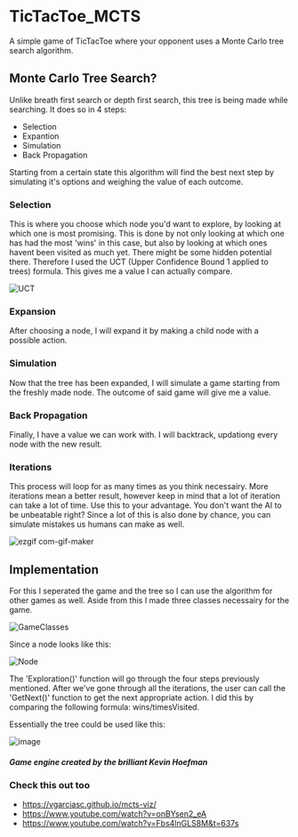 # TicTacToe_MCTS
A simple game of TicTacToe where your opponent uses a Monte Carlo tree search algorithm.


## Monte Carlo Tree Search?
Unlike breath first search or depth first search, this tree is being made while searching.
It does so in 4 steps:
- Selection
- Expantion
- Simulation
- Back Propagation

Starting from a certain state this algorithm will find the best next step by simulating it's options and weighing the value of each outcome.

### Selection
This is where you choose which node you'd want to explore, by looking at which one is most promising. This is done by not only looking at which one has had the most 'wins' in this case, but also by looking at which ones havent been visited as much yet. There might be some hidden potential there. Therefore I used the UCT (Upper Confidence Bound 1 applied to trees) formula. This gives me a value I can actually compare.

![UCT](https://user-images.githubusercontent.com/99867927/213555417-6e5fa9d5-b59f-46b0-b0d0-ce74f4d98be9.PNG)

### Expansion
After choosing a node, I will expand it by making a child node with a possible action. 

### Simulation
Now that the tree has been expanded, I will simulate a game starting from the freshly made node. The outcome of said game will give me a value.

### Back Propagation
Finally, I have a value we can work with. I will backtrack, updationg every node with the new result.

### Iterations
This process will loop for as many times as you think necessairy. More iterations mean a better result, however keep in mind that a lot of iteration can take a lot of time. Use this to your advantage. You don't want the AI to be unbeatable right? Since a lot of this is also done by chance, you can simulate mistakes us humans can make as well.

![ezgif com-gif-maker](https://user-images.githubusercontent.com/99867927/213260532-482cef9a-bc9f-49d2-b6cc-2dde7863130e.gif)

## Implementation

For this I seperated the game and the tree so I can use the algorithm for other games as well.
Aside from this I made three classes necessairy for the game.

![GameClasses](https://user-images.githubusercontent.com/99867927/213276879-a27dfb8c-5b88-4449-b93c-ada2c8c91c4a.png)

Since a node looks like this:

![Node](https://user-images.githubusercontent.com/99867927/213553580-8737f2d3-430c-475e-88e5-989c0817bbbd.PNG)

The 'Exploration()' function will go through the four steps previously mentioned. After we've gone through all the iterations, the user can call the 'GetNext()' function to get the next appropriate action. I did this by comparing the following formula: wins/timesVisited.

Essentially the tree could be used like this:

![image](https://user-images.githubusercontent.com/99867927/213554422-8df08ea1-2b54-4fd4-930d-1ef486c3016e.png)


##### Game engine created by the brilliant Kevin Hoefman

### Check this out too

- https://vgarciasc.github.io/mcts-viz/
- https://www.youtube.com/watch?v=onBYsen2_eA
- https://www.youtube.com/watch?v=Fbs4lnGLS8M&t=637s

